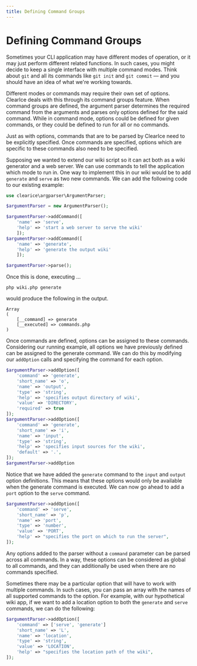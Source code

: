 ```yaml
---
title: Defining Command Groups
---
```

Defining Command Groups
=======================

Sometimes your CLI application may have different modes of operation, or it may just perform different related functions. In such cases, you might decide to keep a single interface with multiple command modes. Think about `git` and all its commands like `git init`  and `git commit` &mdash; and you should have an idea of what we're working towards.  

Different modes or commands may require their own set of options. ClearIce deals with this through its command groups feature. When command groups are defined, the argument parser determines the required command from the arguments and parses only options defined for the said command. While in command mode, options could be defined for given commands, or they could be defined to run for all or no commands.

Just as with options, commands that are to be parsed by ClearIce need to be explicitly specified. Once commands are specified, options which are specific to these commands also need to be specified. 

Supposing we wanted to extend our wiki script so it can act both as a wiki generator and a web server. We can use commands to tell the application which mode to run in. One way to implement this in our wiki would be to add `generate` and `serve` as two new commands. We can add the following code to our existing example:

````php
use clearice\argparser\ArgumentParser;

$argumentParser = new ArgumentParser();

$argumentParser->addCommand([
    'name' => 'serve', 
    'help' => 'start a web server to serve the wiki'
    ]);
$argumentParser->addCommand([
    'name' => 'generate', 
    'help' => 'generate the output wiki'
    ]);

$argumentParser->parse();
````

Once this is done, executing ...

    php wiki.php generate

would produce the following in the output.

    Array
    (
        [__command] => generate
        [__executed] => commands.php
    )

Once commands are defined, options can be assigned to these commands. Considering our running example, all options we have previously defined can be assigned to the generate command. We can do this by modifying our `addOption` calls and specifying the command for each option.

````php
$argumentParser->addOption([
    'command' => 'generate',
    'short_name' => 'o',
    'name' => 'output',
    'type' => 'string',
    'help' => 'specifies output directory of wiki',
    'value' => 'DIRECTORY',
    'required' => true
]);
$argumentParser->addOption([
    'command' => 'generate',
    'short_name' => 'i',
    'name' => 'input',
    'type' => 'string',
    'help' => 'specifies input sources for the wiki',
    'default' => '.',
]);
$argumentParser->addOption
````

Notice that we have added the `generate` command to the `input` and `output` option definitions. This means that these options would only be available when the generate command is executed. We can now go ahead to add a `port` option to the `serve` command.

````php
$argumentParser->addOption([
    'command' => 'serve',
    'short_name' => 'p',
    'name' => 'port',
    'type' => 'number',
    'value' => 'PORT',
    'help' => "specifies the port on which to run the server",
]);
````

Any options added to the parser without a `command` parameter can be parsed across all commands. In a way, these options can be considered as global to all commands, and they can additionally be used when there are no commands specified.

Sometimes there may be a particular option that will have to work with multiple commands. In such cases, you can pass an array with the names of all supported commands to the option. For example, with our hypothetical wiki app, if we want to add a location option to both the `generate` and `serve` commands, we can do the following:

````php
$argumentParser->addOption([
    'command' => ['serve', 'generate']
    'short_name' => 'L',
    'name' => 'location',
    'type' => 'string',
    'value' => 'LOCATION',
    'help' => "specifies the location path of the wiki",
]);
````





